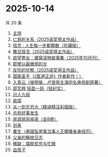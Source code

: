 # 2025-10-14

共 20 条

<!-- BEGIN WEREAD -->
<!-- 最后更新时间 2025-10-14 00:10:47 +0800 -->
1. [主场](https://weread.qq.com/web/bookDetail/4b0327d0813aba12ag0167ed)
1. [仁慈的关系（2025诺奖得主作品）](https://weread.qq.com/web/bookDetail/0b432ca0813ab83bcg019c3d)
1. [信念 : 人生每一步都算数（珍藏版）](https://weread.qq.com/web/bookDetail/9e1326b0813ab8736g0119ec)
1. [撒旦探戈（2025诺奖得主作品）](https://weread.qq.com/web/bookDetail/657323107171e29b657dacd)
1. [欲望男女：被窝读物故事集（2025年10月刊）](https://weread.qq.com/web/bookDetail/a49326d0813aba81ag014c2f)
1. [即使以最微弱的光](https://weread.qq.com/web/bookDetail/4de324d0813aba828g011721)
1. [反抗的忧郁（2025诺奖得主作品）](https://weread.qq.com/web/bookDetail/08e32070813ab81b8g012f0a)
1. [国医圣手（《医道正途》作者新作！）](https://weread.qq.com/web/bookDetail/86932020813aba4f4g0151b2)
1. [入青云（侯明昊、卢昱晓主演同名电视剧原著）](https://weread.qq.com/web/bookDetail/b0e32480728a9c63b0e69aa)
1. [邵艺辉 轻盈一跃（轻纪实）](https://weread.qq.com/web/bookDetail/e4732900813ab9c3fg0146d5)
1. [识人九段](https://weread.qq.com/web/bookDetail/63d32810813aba6e7g017aa2)
1. [疯探](https://weread.qq.com/web/bookDetail/09232490813ab9ec2g0158fc)
1. [从一到无穷大（精译精注彩插版）](https://weread.qq.com/web/bookDetail/ccd32570813ab9f1ag018737)
1. [总有好事发生](https://weread.qq.com/web/bookDetail/3f132e60813aba725g011b72)
1. [民调局异闻录（全8册）](https://weread.qq.com/web/bookDetail/b8332d90813aba784g013ecb)
1. [剑来](https://weread.qq.com/web/bookDetail/8e5326b07153adcf8e53d42)
1. [重生（泰国坠崖案当事人王暖暖亲身经历）](https://weread.qq.com/web/bookDetail/f56324b0813aba592g019f29)
1. [父亲的解放日志](https://weread.qq.com/web/bookDetail/325320f0813ab9c87g0162ef)
1. [稀缺：摆脱贫穷与忙碌](https://weread.qq.com/web/bookDetail/4a432d00813ab73e8g019b1a)
1. [血孩子](https://weread.qq.com/web/bookDetail/38032c60813ab9befg0176de)
<!-- END WEREAD -->